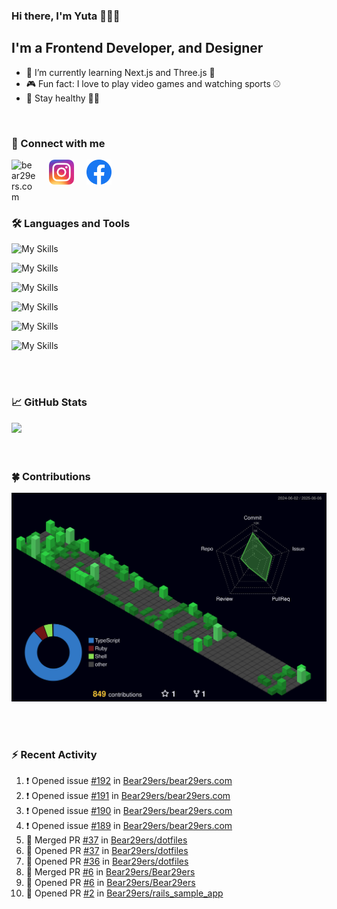 ### Hi there, I'm Yuta 🤟🏻🐻

## I'm a Frontend Developer, and Designer

- 🌱 I’m currently learning Next.js and Three.js 🤣
- 🎮 Fun fact: I love to play video games and watching sports ⚾️
- 🏃 Stay healthy 🏋🏻

<br />

### :wave: Connect with me

[<img align="left" alt="bear29ers.com" width="40px" src="https://user-images.githubusercontent.com/39920490/156489586-f125813b-e344-46d6-9306-f5786684b976.jpg" style="margin-right: 20px;" />](https://bear29ers.com)
[<img align="left" alt="Yuta Okuma | Instagram" width="40px" src="https://github.com/github/explore/blob/main/topics/instagram/instagram.png?raw=true" style="margin-right: 20px;" />](https://www.instagram.com/bear29ers/)
[<img align="left" alt="Yuta Okuma | Facebook" width="40px" src="https://github.com/github/explore/blob/main/topics/facebook/facebook.png?raw=true" style="margin-right: 20px;" />](https://www.facebook.com/bear29ers/)

<!-- [<img align="left" alt="Yuta Okuma | Wantedly" width="40px" src="https://user-images.githubusercontent.com/39920490/156489528-fdc520d6-10f1-43b6-8bf8-fadf8dcf1a90.jpg" style="margin-right: 20px;" />](https://www.wantedly.com/id/yuta_okuma_b) -->

<br />
<br />
<br />
<br />

### :hammer_and_wrench: Languages and Tools

![My Skills](https://skillicons.dev/icons?i=html,css,sass,bootstrap,tailwind,js,ts,jquery,threejs,react)

![My Skills](https://skillicons.dev/icons?i=styledcomponents,emotion,materialui,nextjs,vercel,vue,nuxt,pinia,nodejs,express)

![My Skills](https://skillicons.dev/icons?i=webpack,vite,jest,vitest,babel,regex,npm,pnpm,php,laravel)

![My Skills](https://skillicons.dev/icons?i=mysql,sqlite,docker,git,github,githubactions,aws,firebase,vim,neovim)

![My Skills](https://skillicons.dev/icons?i=linux,bash,lua,markdown,svg,webstorm,vscode,atom,figma,xd)

![My Skills](https://skillicons.dev/icons?i=ps,ai,pr,ae,postman,sentry,codepen,stackoverflow,discord,apple)

<br />
<br />

### :chart_with_upwards_trend: GitHub Stats

<div style="display: flex;">
    <a href="https://github.com/Bear29ers">
        <img height="220px;" src="https://github-readme-stats-yuta-okumas-projects.vercel.app/api?username=Bear29ers&show_icons=true&theme=bear">
    </a>
</div>

<br />
<br />

### :four_leaf_clover: Contributions

![](./profile-3d-contrib/profile-night-green.svg)

<br />
<br />

### :zap: Recent Activity

<!--START_SECTION:activity-->

1. ❗ Opened issue [#192](https://github.com/Bear29ers/bear29ers.com/issues/192) in [Bear29ers/bear29ers.com](https://github.com/Bear29ers/bear29ers.com)
2. ❗ Opened issue [#191](https://github.com/Bear29ers/bear29ers.com/issues/191) in [Bear29ers/bear29ers.com](https://github.com/Bear29ers/bear29ers.com)
3. ❗ Opened issue [#190](https://github.com/Bear29ers/bear29ers.com/issues/190) in [Bear29ers/bear29ers.com](https://github.com/Bear29ers/bear29ers.com)
4. ❗ Opened issue [#189](https://github.com/Bear29ers/bear29ers.com/issues/189) in [Bear29ers/bear29ers.com](https://github.com/Bear29ers/bear29ers.com)
5. 🎉 Merged PR [#37](https://github.com/Bear29ers/dotfiles/pull/37) in [Bear29ers/dotfiles](https://github.com/Bear29ers/dotfiles)
6. 💪 Opened PR [#37](https://github.com/Bear29ers/dotfiles/pull/37) in [Bear29ers/dotfiles](https://github.com/Bear29ers/dotfiles)
7. 💪 Opened PR [#36](https://github.com/Bear29ers/dotfiles/pull/36) in [Bear29ers/dotfiles](https://github.com/Bear29ers/dotfiles)
8. 🎉 Merged PR [#6](https://github.com/Bear29ers/Bear29ers/pull/6) in [Bear29ers/Bear29ers](https://github.com/Bear29ers/Bear29ers)
9. 💪 Opened PR [#6](https://github.com/Bear29ers/Bear29ers/pull/6) in [Bear29ers/Bear29ers](https://github.com/Bear29ers/Bear29ers)
10. 💪 Opened PR [#2](https://github.com/Bear29ers/rails_sample_app/pull/2) in [Bear29ers/rails_sample_app](https://github.com/Bear29ers/rails_sample_app)

<!--END_SECTION:activity-->
